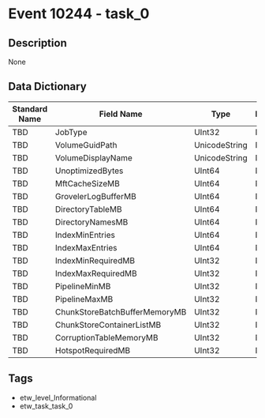 # Event 10244 - task_0

## Description
None

## Data Dictionary
|Standard Name|Field Name|Type|Description|Sample Value|
|---|---|---|---|---|
|TBD|JobType|UInt32|None|`None`|
|TBD|VolumeGuidPath|UnicodeString|None|`None`|
|TBD|VolumeDisplayName|UnicodeString|None|`None`|
|TBD|UnoptimizedBytes|UInt64|None|`None`|
|TBD|MftCacheSizeMB|UInt64|None|`None`|
|TBD|GrovelerLogBufferMB|UInt64|None|`None`|
|TBD|DirectoryTableMB|UInt64|None|`None`|
|TBD|DirectoryNamesMB|UInt64|None|`None`|
|TBD|IndexMinEntries|UInt64|None|`None`|
|TBD|IndexMaxEntries|UInt64|None|`None`|
|TBD|IndexMinRequiredMB|UInt32|None|`None`|
|TBD|IndexMaxRequiredMB|UInt32|None|`None`|
|TBD|PipelineMinMB|UInt32|None|`None`|
|TBD|PipelineMaxMB|UInt32|None|`None`|
|TBD|ChunkStoreBatchBufferMemoryMB|UInt32|None|`None`|
|TBD|ChunkStoreContainerListMB|UInt32|None|`None`|
|TBD|CorruptionTableMemoryMB|UInt32|None|`None`|
|TBD|HotspotRequiredMB|UInt32|None|`None`|

## Tags
* etw_level_Informational
* etw_task_task_0